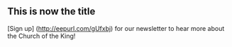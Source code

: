 ## This is now the title

[Sign up] (http://eepurl.com/gUfxbj) for our newsletter to hear more about the Church of the King!
